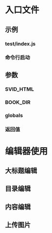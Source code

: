 # 入口文件
## 示例
### test/index.js
### 命令行启动
## 参数
### SVID_HTML
### BOOK_DIR
### globals
### 返回值
# 编辑器使用
## 大标题编辑
## 目录编辑
## 内容编辑
## 上传图片